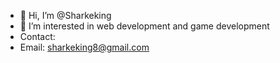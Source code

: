 - 👋 Hi, I’m @Sharkeking
- 👀 I’m interested in web development and game development
- Contact:
- Email: sharkeking8@gmail.com

<!---
Sharkeking/Sharkeking is a ✨ special ✨ repository because its `README.md` (this file) appears on your GitHub profile.
You can click the Preview link to take a look at your changes.
--->
